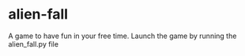 # alien-fall
A game to have fun in your free time. Launch the game by running the alien_fall.py file
